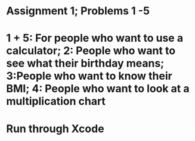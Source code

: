 # Assignment 1; Problems 1 -5 

# 1 + 5: For people who want to use a calculator; 2: People who want to see what their birthday means; 3:People who want to know their BMI; 4: People who want to look at a multiplication chart 

# Run through Xcode 
